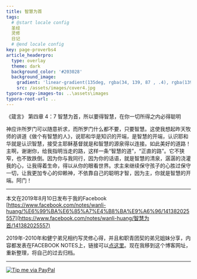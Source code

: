 ```yaml
---
title: 智慧为首
tags: 
  # @start locale config
  圣经
  灵修
  日记
  # @end locale config
key: page-proverbs4
article_headerpro:
  type: overlay
  theme: dark
  background_color: '#203028'
  background_image:
    gradient: 'linear-gradient(135deg, rgba(34, 139, 87 , .4), rgba(139, 34, 139, .4))'
    src: /assets/images/cover4.jpg
typora-copy-images-to: ..\assets\images
typora-root-url: ..
---
```


《箴言》 第四章   4：7 智慧为首，所以要得智慧，在你一切所得之内必得聪明

<!--more-->

神应许所罗门可以随意祈求，而所罗门什么都不要，只要智慧。这使我想起昨天牧师的讲道《做个有智慧的人》，说耶和华是知识的开端，是智慧的开端，认识耶和华就是认识智慧，接受主耶稣基督就是和智慧的源泉得以连接。如此美好的道路！主啊，谢谢你，给我指明当走的路，这样一条“智慧的道”，“正直的路”。它不狭窄，也不致跌倒。因为你与我同行，因为你的话语，就是智慧的清泉，潺潺的浇灌我的心，让我得着生命，得以从你的眼看世界。求主来继续保守孩子的心胜过保守一切，让我更加专心的仰赖神，不依靠自己的聪明才智，因为主，你就是智慧的开端。阿门！

---

本文在2019年8月10日发布于我的Facebook [https://www.facebook.com/notes/wanli-huang/%E6%99%BA%E6%85%A7%E4%B8%BA%E9%A6%96/141382025557](https://www.facebook.com/notes/wanli-huang/智慧为首/141382025557)

2019年-2010年和健宁弟兄相约写灵修心得，并且和职青团契的弟兄姐妹分享，内容都发表在FACEBOOK NOTES上，链接可以[点这里](https://www.facebook.com/wanli.huang/notes)。现在我移到这个博客网址，重新整理，将自己的过去归档。

---

[![Tip me via PayPal](https://www.paypalobjects.com/zh_XC/i/btn/btn_donate_SM.gif)](https://www.paypal.com/cgi-bin/webscr?cmd=_s-xclick&hosted_button_id=TDFWVKVKGKKZ6)

